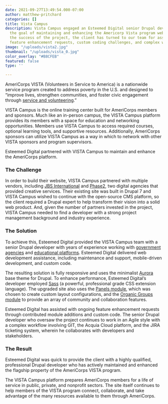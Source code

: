 ```yaml
---
date: 2021-09-27T13:49:54.000-07:00
author: matthew-pritchard
categories: []
title: Vista Campus
description: Vista Campus engaged an Esteemed Digital senior Drupal developer with
  the goal of maintaining and enhancing the Americorp Vista program website. Due to
  the success of the project, the client has turned to our team for assistance with
  feature enhancement requests, custom coding challenges, and complex workflows.
image: "/uploads/vista2.jpg"
thumbnail: "/uploads/vista_0.jpg"
color_overlay: "#B8CFEB"
featured: false
type: ''

---
```

AmeriCorps VISTA (Volunteers in Service to America) is a nationwide service program created to address poverty in the U.S. and designed to “improve lives, strengthen communities, and foster civic engagement through [service and volunteering](https://learn.americorps.gov/).”

VISTA Campus is the online training center built for AmeriCorps members and sponsors. Much like an in-person campus, the VISTA Campus platform provides its members with a space for education and networking opportunities. Members use VISTA Campus to access required courses, optional learning tools, and supportive resources. Additionally, AmeriCorps sponsors can utilize VISTA Campus as a way in which to network with other VISTA sponsors and program supervisors.

Esteemed Digital partnered with VISTA Campus to maintain and enhance the AmeriCorps platform.

### The Challenge

In order to build their website, VISTA Campus partnered with multiple vendors, including [JBS International](https://www.jbsinternational.com/) and [Phase2](https://www.phase2technology.com/), two digital agencies that provided creative services. Their existing site was built in Drupal 7 and VISTA Campus wished to continue with the open-source CMS platform, so the client required a Drupal expert to help transform their vision into a solid web product. And, given the number of partners invested in the project, VISTA Campus needed to find a developer with a strong project management background and industry experience.

### The Solution

To achieve this, Esteemed Digital provided the VISTA Campus team with a senior Drupal developer with years of experience working with [government agencies](https://digital.esteemed.io/missouri-department-of-labor/) and [educational platforms](https://digital.esteemed.io/teach.org/). Esteemed Digital delivered web development assistance, including maintenance and support, mobile-driven development, and custom code.

The resulting solution is fully responsive and uses the minimalist [Aurora](https://www.drupal.org/project/aurora) base theme for Drupal. To enhance performance, Esteemed Digital’s developer employed [Sass](https://sass-lang.com/) (a powerful, professional grade CSS extension language). The upgraded site also uses the [Panels module](https://www.drupal.org/project/panels), which was chosen to create custom layout configurations, and the [Organic Groups module](https://www.drupal.org/project/og) to provide an array of community and collaboration features.

Esteemed Digital has assisted with ongoing feature enhancement requests through contributed module additions and custom code. The senior Drupal developer who oversaw the project continues to work in an Agile style with a complex workflow involving GIT, the Acquia Cloud platform, and the JIRA ticketing system, wherein he collaborates with developers and stakeholders.

### The Result

Esteemed Digital was quick to provide the client with a highly qualified, professional Drupal developer who has actively maintained and enhanced the flagship property of the AmeriCorps VISTA program.

The VISTA Campus platform prepares AmeriCorps members for a life of service in public, private, and nonprofit sectors. The site itself continues to help members of the VISTA program connect, collaborate, and take advantage of the many resources available to them through AmeriCorps.